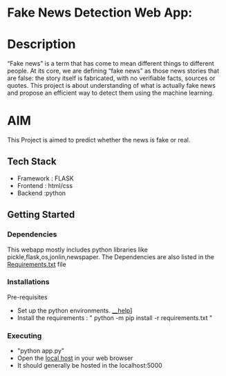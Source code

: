 # Fake News Detection Web App:

# Description
“Fake news” is a term that has come to mean different things to different people. At its core, we are defining “fake news” as those news stories that are false: the story itself is fabricated, with no verifiable facts, sources or quotes.
This project is about understanding of what is actually fake news and propose an efficient way to detect them using the machine learning.

# AIM
This Project is aimed to  predict whether the news is fake or real.

## Tech Stack
* Framework : FLASK
* Frontend  : html/css
* Backend   :python

## Getting Started

### Dependencies
This webapp mostly includes python libraries like pickle,flask,os,jonlin,newspaper.
The Dependencies are also listed in the [Requirements.txt](requirements.txt) file

### Installations
Pre-requisites
* Set up the python environments. [__help](https://packaging.python.org/guides/installing-using-pip-and-virtual-environments/)]
* Install the requirements  : " python -m pip install -r requirements.txt "

### Executing
* "python app.py"
* Open the [local host](http://localhost:5000/) in your web browser
* It should generally be hosted in the localhost:5000
